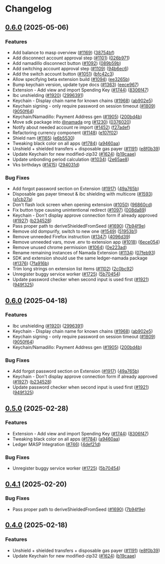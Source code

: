 # Changelog

## [0.6.0](https://github.com/ValidatorVN/namada-interface/compare/extension@v0.5.0...extension@v0.6.0) (2025-05-06)


### Features

* Add balance to masp overview ([#1169](https://github.com/ValidatorVN/namada-interface/issues/1169)) ([38754bf](https://github.com/ValidatorVN/namada-interface/commit/38754bf0e621a955837cb89d07a583b60f9614bf))
* Add disconnect account approval step ([#1101](https://github.com/ValidatorVN/namada-interface/issues/1101)) ([026b971](https://github.com/ValidatorVN/namada-interface/commit/026b9710bb8b47651f82309fc1f09c42b493673b))
* Add namadillo disconnect button ([#1092](https://github.com/ValidatorVN/namada-interface/issues/1092)) ([089b59b](https://github.com/ValidatorVN/namada-interface/commit/089b59b219a63283efbb11b5d43e0283f32a8160))
* Add switching account approval step ([#1109](https://github.com/ValidatorVN/namada-interface/issues/1109)) ([94b6ec6](https://github.com/ValidatorVN/namada-interface/commit/94b6ec6304c1d4f431e743384e071cde6d9e8d53))
* Add the switch account button ([#1051](https://github.com/ValidatorVN/namada-interface/issues/1051)) ([bfc42c3](https://github.com/ValidatorVN/namada-interface/commit/bfc42c3ff323a6dee24a91e56f5d2269f96ea8fa))
* Allow specifying beta extension build ([#1094](https://github.com/ValidatorVN/namada-interface/issues/1094)) ([ee3265b](https://github.com/ValidatorVN/namada-interface/commit/ee3265bf04e3d104ec9fb8b3a54c454c8289e26f))
* Bump keychain version, update type docs ([#1363](https://github.com/ValidatorVN/namada-interface/issues/1363)) ([eece967](https://github.com/ValidatorVN/namada-interface/commit/eece96730099ba0d4f5f506c5b4cd2520c82e198))
* Extension - Add view and import Spending Key ([#1744](https://github.com/ValidatorVN/namada-interface/issues/1744)) ([8306f47](https://github.com/ValidatorVN/namada-interface/commit/8306f47aefc51bb4da1f5466637f3697ef87dcbf))
* Ibc unshielding ([#1920](https://github.com/ValidatorVN/namada-interface/issues/1920)) ([2996391](https://github.com/ValidatorVN/namada-interface/commit/29963912650c4401cb09163042fb889986e094f6))
* Keychain - Display chain name for known chains ([#1968](https://github.com/ValidatorVN/namada-interface/issues/1968)) ([ab902e5](https://github.com/ValidatorVN/namada-interface/commit/ab902e51564d24c238f1b7b0c0e6ad067decc9e5))
* Keychain signing - only require password on session timeout ([#1809](https://github.com/ValidatorVN/namada-interface/issues/1809)) ([9050f64](https://github.com/ValidatorVN/namada-interface/commit/9050f64d43125bc4b8c0f4faaee48dff473b3705))
* Keychain/Namadillo: Payment Address gen ([#1905](https://github.com/ValidatorVN/namada-interface/issues/1905)) ([200bd4b](https://github.com/ValidatorVN/namada-interface/commit/200bd4b400e36b5b216dc5a2facbe92c56c56b0b))
* Move sdk package into [@namada](https://github.com/namada) org ([#1230](https://github.com/ValidatorVN/namada-interface/issues/1230)) ([0376020](https://github.com/ValidatorVN/namada-interface/commit/0376020411a6b123376a39bce4240bb7468858ae))
* Notify about needed account re import ([#1452](https://github.com/ValidatorVN/namada-interface/issues/1452)) ([f27adef](https://github.com/ValidatorVN/namada-interface/commit/f27adef08462e19dabca43c66cd0bf1e2fac43b6))
* Refactoring currency component ([#1148](https://github.com/ValidatorVN/namada-interface/issues/1148)) ([e107f02](https://github.com/ValidatorVN/namada-interface/commit/e107f02e71eecf475906434b438e101f97d201dc))
* Shield nam ([#1165](https://github.com/ValidatorVN/namada-interface/issues/1165)) ([e6b5530](https://github.com/ValidatorVN/namada-interface/commit/e6b55307c77312a3bdde192ec721d5e84883d4ba))
* Tweaking black color on all apps ([#1784](https://github.com/ValidatorVN/namada-interface/issues/1784)) ([a9460aa](https://github.com/ValidatorVN/namada-interface/commit/a9460aa0ab0ea19605f8b7dd1e754f88f65d5501))
* Unshield + shielded transfers + disposable gas payer ([#1191](https://github.com/ValidatorVN/namada-interface/issues/1191)) ([e8f0b39](https://github.com/ValidatorVN/namada-interface/commit/e8f0b39452f0b7fac583ee7cb5812409378cfcd0))
* Update Keychain for new modified-zip32 ([#1624](https://github.com/ValidatorVN/namada-interface/issues/1624)) ([b19caae](https://github.com/ValidatorVN/namada-interface/commit/b19caae391b0411f51ee9b48325eeb62d421e7d3))
* Update unbonding period calculation ([#1034](https://github.com/ValidatorVN/namada-interface/issues/1034)) ([2e65ae8](https://github.com/ValidatorVN/namada-interface/commit/2e65ae8ae3d2430b6268603785c30016d2df77a6))
* Vks birthdays ([#1415](https://github.com/ValidatorVN/namada-interface/issues/1415)) ([294031d](https://github.com/ValidatorVN/namada-interface/commit/294031d8c7bf53c56fc81404b46d6c63ce13b651))


### Bug Fixes

* Add forgot password section on Extension ([#1917](https://github.com/ValidatorVN/namada-interface/issues/1917)) ([49a765b](https://github.com/ValidatorVN/namada-interface/commit/49a765b82892c6a3c063028633b0cfa0ecbfb6ca))
* Disposable gas payer timeout & ibc shielding with multicore ([#1593](https://github.com/ValidatorVN/namada-interface/issues/1593)) ([a1cb27a](https://github.com/ValidatorVN/namada-interface/commit/a1cb27a26c0bbad3e558c4bcec37305cf0602083))
* Don't flash lock screen when opening extension ([#1050](https://github.com/ValidatorVN/namada-interface/issues/1050)) ([96860cd](https://github.com/ValidatorVN/namada-interface/commit/96860cd440edc856efd0a235ab530825061260e8))
* Fix button type causing unintentional redirect ([#1097](https://github.com/ValidatorVN/namada-interface/issues/1097)) ([008da89](https://github.com/ValidatorVN/namada-interface/commit/008da89092072e983d6631a6768ef1105c1c1d0f))
* Keychain - Don't display approve connection form if already approved ([#1927](https://github.com/ValidatorVN/namada-interface/issues/1927)) ([b234528](https://github.com/ValidatorVN/namada-interface/commit/b234528c1c72d2dbd41ba59711e330449d69aec0))
* Pass proper path to deriveShieldedFromSeed ([#1690](https://github.com/ValidatorVN/namada-interface/issues/1690)) ([7b94f9e](https://github.com/ValidatorVN/namada-interface/commit/7b94f9e422a32620613f20b8fd349e630077a3fb))
* Remove old dompurify, switch to new one ([#1549](https://github.com/ValidatorVN/namada-interface/issues/1549)) ([51953b1](https://github.com/ValidatorVN/namada-interface/commit/51953b1ee126d200caa64de9682f70ce2338cf3f))
* Remove unneeded Firefox instruction ([#1347](https://github.com/ValidatorVN/namada-interface/issues/1347)) ([4096d39](https://github.com/ValidatorVN/namada-interface/commit/4096d393bf23de741ee107efb65f1b6ab51e9f20))
* Remove unneeded vars, move .env to extension app ([#1018](https://github.com/ValidatorVN/namada-interface/issues/1018)) ([6ece054](https://github.com/ValidatorVN/namada-interface/commit/6ece054b21f658a0dd84aa104622d113f219a3f5))
* Remove unused chrome permission ([#1064](https://github.com/ValidatorVN/namada-interface/issues/1064)) ([0e223ad](https://github.com/ValidatorVN/namada-interface/commit/0e223ad1df49c88cb2d9b531467d3e56e9f04c51))
* Rename remaining instances of Namada Extension ([#1134](https://github.com/ValidatorVN/namada-interface/issues/1134)) ([07feb93](https://github.com/ValidatorVN/namada-interface/commit/07feb9324af9b02e3dd5edee3e5456f7c3e0c4a8))
* SDK and extension should use the same ledger-namada package ([#1376](https://github.com/ValidatorVN/namada-interface/issues/1376)) ([7fa916b](https://github.com/ValidatorVN/namada-interface/commit/7fa916b049b2dacc9b9dca7ee062319f8c2bee5a))
* Trim long strings on extension list items ([#1102](https://github.com/ValidatorVN/namada-interface/issues/1102)) ([2c0bc92](https://github.com/ValidatorVN/namada-interface/commit/2c0bc9209968c01275298d25cc2a8bb36e41b218))
* Unregister buggy service worker ([#1725](https://github.com/ValidatorVN/namada-interface/issues/1725)) ([5b70454](https://github.com/ValidatorVN/namada-interface/commit/5b704547cd5fd250f8db390fe28bcf693c813d57))
* Update password checker when second input is used first ([#1921](https://github.com/ValidatorVN/namada-interface/issues/1921)) ([949f325](https://github.com/ValidatorVN/namada-interface/commit/949f3254cdc03c33be5875ac14f1e44dc4577e41))

## [0.6.0](https://github.com/anoma/namada-interface/compare/extension@v0.5.0...extension@v0.6.0) (2025-04-18)


### Features

* Ibc unshielding ([#1920](https://github.com/anoma/namada-interface/issues/1920)) ([2996391](https://github.com/anoma/namada-interface/commit/29963912650c4401cb09163042fb889986e094f6))
* Keychain - Display chain name for known chains ([#1968](https://github.com/anoma/namada-interface/issues/1968)) ([ab902e5](https://github.com/anoma/namada-interface/commit/ab902e51564d24c238f1b7b0c0e6ad067decc9e5))
* Keychain signing - only require password on session timeout ([#1809](https://github.com/anoma/namada-interface/issues/1809)) ([9050f64](https://github.com/anoma/namada-interface/commit/9050f64d43125bc4b8c0f4faaee48dff473b3705))
* Keychain/Namadillo: Payment Address gen ([#1905](https://github.com/anoma/namada-interface/issues/1905)) ([200bd4b](https://github.com/anoma/namada-interface/commit/200bd4b400e36b5b216dc5a2facbe92c56c56b0b))


### Bug Fixes

* Add forgot password section on Extension ([#1917](https://github.com/anoma/namada-interface/issues/1917)) ([49a765b](https://github.com/anoma/namada-interface/commit/49a765b82892c6a3c063028633b0cfa0ecbfb6ca))
* Keychain - Don't display approve connection form if already approved ([#1927](https://github.com/anoma/namada-interface/issues/1927)) ([b234528](https://github.com/anoma/namada-interface/commit/b234528c1c72d2dbd41ba59711e330449d69aec0))
* Update password checker when second input is used first ([#1921](https://github.com/anoma/namada-interface/issues/1921)) ([949f325](https://github.com/anoma/namada-interface/commit/949f3254cdc03c33be5875ac14f1e44dc4577e41))

## [0.5.0](https://github.com/anoma/namada-interface/compare/extension@v0.4.1...extension@v0.5.0) (2025-02-28)

### Features

- Extension - Add view and import Spending Key ([#1744](https://github.com/anoma/namada-interface/issues/1744)) ([8306f47](https://github.com/anoma/namada-interface/commit/8306f47aefc51bb4da1f5466637f3697ef87dcbf))
- Tweaking black color on all apps ([#1784](https://github.com/anoma/namada-interface/issues/1784)) ([a9460aa](https://github.com/anoma/namada-interface/commit/a9460aa0ab0ea19605f8b7dd1e754f88f65d5501))
- Ledger MASP Integration ([#746](https://github.com/anoma/namada-interface/issues/746)) ([4def21d](https://github.com/anoma/namada-interface/commit/4def21d0e1b8bc16ac85bd3022bf2e66c9c99da9))

### Bug Fixes

- Unregister buggy service worker ([#1725](https://github.com/anoma/namada-interface/issues/1725)) ([5b70454](https://github.com/anoma/namada-interface/commit/5b704547cd5fd250f8db390fe28bcf693c813d57))

## [0.4.1](https://github.com/anoma/namada-interface/compare/extension@v0.4.0...extension@v0.4.1) (2025-02-20)

### Bug Fixes

- Pass proper path to deriveShieldedFromSeed ([#1690](https://github.com/anoma/namada-interface/issues/1690)) ([7b94f9e](https://github.com/anoma/namada-interface/commit/7b94f9e422a32620613f20b8fd349e630077a3fb))

## [0.4.0](https://github.com/anoma/namada-interface/compare/extension-v0.3.7...extension@v0.4.0) (2025-02-18)

### Features

- Unshield + shielded transfers + disposable gas payer ([#1191](https://github.com/anoma/namada-interface/issues/1191)) ([e8f0b39](https://github.com/anoma/namada-interface/commit/e8f0b39452f0b7fac583ee7cb5812409378cfcd0))
- Update Keychain for new modified-zip32 ([#1624](https://github.com/anoma/namada-interface/issues/1624)) ([b19caae](https://github.com/anoma/namada-interface/commit/b19caae391b0411f51ee9b48325eeb62d421e7d3))

